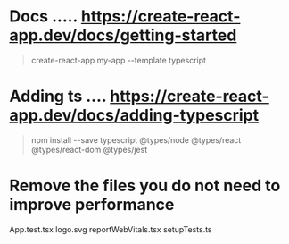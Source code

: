 # Docs ..... https://create-react-app.dev/docs/getting-started

> create-react-app my-app --template typescript

# Adding ts ....  https://create-react-app.dev/docs/adding-typescript

> npm install --save typescript @types/node @types/react @types/react-dom @types/jest


# Remove the files you do not need to improve performance 
App.test.tsx
logo.svg
reportWebVitals.tsx
setupTests.ts